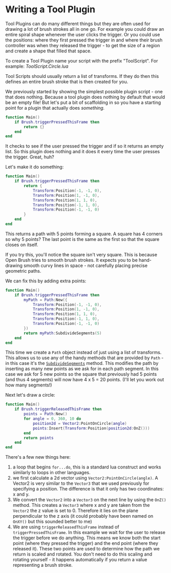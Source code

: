# Writing a Tool Plugin

Tool Plugins can do many different things but they are often used for drawing a lot of brush strokes all in one go. For example you could draw an entire spiral shape whenever the user clicks the trigger. Or you could use the positions: where they first pressed the trigger in and where their brush controller was when they released the trigger - to get the size of a region and create a shape that filled that space.

To create a Tool Plugin name your script with the prefix "ToolScript". For example: _ToolScript.Circle.lua_

Tool Scripts should usually return a list of transforms. If they do then this defines an entire brush stroke that is then created for you.

We previously started by showing the simplest possible plugin script - one that does nothing. Because a tool plugin does nothing by default that would be an empty file! But let's put a bit of scaffolding in so you have a starting point for a plugin that actually does _something._

```lua
function Main()
    if Brush.triggerPressedThisFrame then
        return {}
    end
end
```

It checks to see if the user pressed the trigger and if so it returns an empty list. So this plugin does nothing and it does it every time the user presses the trigger. Great, huh?

Let's make it do something:

```lua
function Main()
    if Brush.triggerPressedThisFrame then
        return {
            Transform:Position(-1, -1, 0),
            Transform:Position(1, -1, 0),
            Transform:Position(1, 1, 0),
            Transform:Position(-1, 1, 0),
            Transform:Position(-1, -1, 0)
        }
    end
end
```

This returns a path with 5 points forming a square. A square has 4 corners so why 5 points? The last point is the same as the first so that the square closes on itself.

If you try this, you'll notice the square isn't very square. This is because Open Brush tries to smooth brush strokes. It expects you to be hand-drawing smooth curvy lines in space - not carefully placing precise geometric paths.

We can fix this by adding extra points:

```lua
function Main()
    if Brush.triggerPressedThisFrame then
        myPath = Path:New({
            Transform:Position(-1, -1, 0),
            Transform:Position(1, -1, 0),
            Transform:Position(1, 1, 0),
            Transform:Position(-1, 1, 0),
            Transform:Position(-1, -1, 0)
        })
        return myPath:SubdivideSegments(5)
    end
end
```

This time we create a `Path` object instead of just using a list of transforms. This allows us to use any of the handy methods that are provided by `Path` - in this case it's the [`SubdivideSegments`](broken-reference) method. This modifies the path by inserting as many new points as we ask for in each path segment. In this case we ask for 5 new points so the square that previously had 5 points (and thus 4 segments) will now have 4 x 5 = 20 points. (I'll let you work out how many segments!)

Next let's draw a circle:

```lua
function Main()
    if Brush.triggerReleasedThisFrame then
        points = Path:New()
        for angle = 0, 360, 10 do
            position2d = Vector2:PointOnCircle(angle)
            points:Insert(Transform:Position(position2d:OnZ()))
        end
        return points
    end
end
```

There's a few new things here:

1. a loop that begins `for...do`, this is a standard lua construct and works similarly to loops in other languages.
2. we first calculate a 2d vector using `Vector2:PointOnCircle(angle)`. A Vector2 is very similar to the `Vector3` that we used previously for specifying a position. The difference is that it only has two coordinates: x and y.
3. We convert the `Vector2` into a `Vector3` on the next line by using the `OnZ()` method. This creates a `Vector3` where x and y are taken from the `Vector2` the z value is set to 0. Therefore it lies on the plane perpendicular to the z axis (it could probably have been named on `OnXY()` but this sounded better to me)
4. We are using `triggerReleasedThisFrame` instead of `triggerPressedThisFrame`. In this example we wait for the user to release the trigger before we do anything. This means we know both the start point (where they pressed the trigger) and the end point (where they released it). These two points are used to determine how the path we return is scaled and rotated. You don't need to do this scaling and rotating yourself - it happens automatically if you return a value representing a brush stroke.&#x20;
